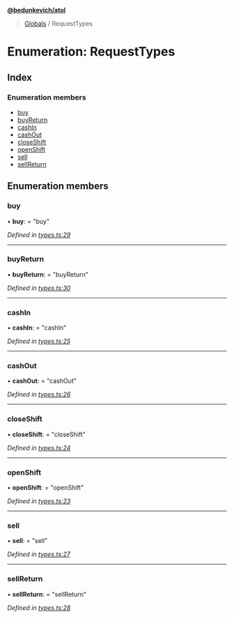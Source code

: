 **[@bedunkevich/atol](../README.md)**

> [Globals](../README.md) / RequestTypes

# Enumeration: RequestTypes

## Index

### Enumeration members

* [buy](requesttypes.md#buy)
* [buyReturn](requesttypes.md#buyreturn)
* [cashIn](requesttypes.md#cashin)
* [cashOut](requesttypes.md#cashout)
* [closeShift](requesttypes.md#closeshift)
* [openShift](requesttypes.md#openshift)
* [sell](requesttypes.md#sell)
* [sellReturn](requesttypes.md#sellreturn)

## Enumeration members

### buy

•  **buy**:  = "buy"

*Defined in [types.ts:29](https://github.com/Bedunkevich/atol/blob/b144388/src/types.ts#L29)*

___

### buyReturn

•  **buyReturn**:  = "buyReturn"

*Defined in [types.ts:30](https://github.com/Bedunkevich/atol/blob/b144388/src/types.ts#L30)*

___

### cashIn

•  **cashIn**:  = "cashIn"

*Defined in [types.ts:25](https://github.com/Bedunkevich/atol/blob/b144388/src/types.ts#L25)*

___

### cashOut

•  **cashOut**:  = "cashOut"

*Defined in [types.ts:26](https://github.com/Bedunkevich/atol/blob/b144388/src/types.ts#L26)*

___

### closeShift

•  **closeShift**:  = "closeShift"

*Defined in [types.ts:24](https://github.com/Bedunkevich/atol/blob/b144388/src/types.ts#L24)*

___

### openShift

•  **openShift**:  = "openShift"

*Defined in [types.ts:23](https://github.com/Bedunkevich/atol/blob/b144388/src/types.ts#L23)*

___

### sell

•  **sell**:  = "sell"

*Defined in [types.ts:27](https://github.com/Bedunkevich/atol/blob/b144388/src/types.ts#L27)*

___

### sellReturn

•  **sellReturn**:  = "sellReturn"

*Defined in [types.ts:28](https://github.com/Bedunkevich/atol/blob/b144388/src/types.ts#L28)*
